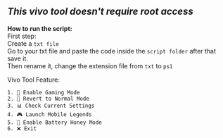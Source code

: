 *This vivo tool doesn't require root access*
---
**How to run the script:**  
First step:  
Create a `txt file`  
Go to your txt file and paste the code inside the `script folder` after that save it.  
Then rename it, change the extension file from `txt` to `ps1`  

Vivo Tool Feature:
```
1. 🚀 Enable Gaming Mode
2. 🧹 Revert to Normal Mode
3. 📊 Check Current Settings
4. 🎮 Launch Mobile Legends
5. 🐝 Enable Battery Honey Mode
6. ❌ Exit
```

